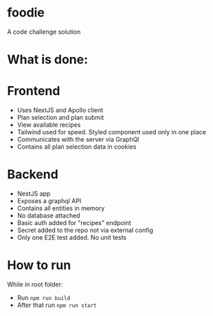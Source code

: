 # foodie

A code challenge solution

# What is done:
# Frontend
* Uses NextJS and Apollo client
* Plan selection and plan submit
* View available recipes
* Tailwind used for speed. Styled component used only in one place
* Communicates with the server via GraphQl
* Contains all plan selection data in cookies

# Backend
* NestJS app
* Exposes a graphql API
* Contains all entities in memory
* No database attached
* Basic auth added for "recipes" endpoint
* Secret added to the repo not via external config
* Only one E2E test added. No unit tests

# How to run
While in root folder:
* Run `npm run build`
* After that run `npm run start`
